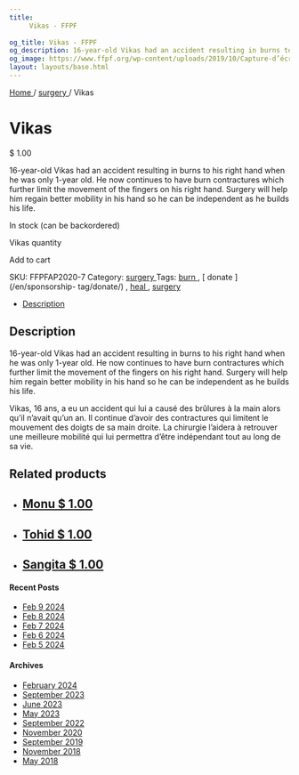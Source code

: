 ```yaml
---
title: 
     Vikas - FFPF
    
og_title: Vikas - FFPF
og_description: 16-year-old Vikas had an accident resulting in burns to his right hand when he was only 1-year old. He now continues to have burn contractures which further limit the movement of the fingers on his right hand. Surgery will help him regain better mobility in his hand so he can be independent as he builds his life.
og_image: https://www.ffpf.org/wp-content/uploads/2019/10/Capture-d’écran-2019-10-17-à-19.26.52.png
layout: layouts/base.html
---
```



[ Home ](/en/get-involved) / [ surgery ](/en/sponsorship-category/surgery/) /
Vikas

[ ](/wp-content/uploads/2019/10/Capture-d’écran-2019-10-17-à-19.26.52.png)

#  Vikas

$  1.00

16-year-old Vikas had an accident resulting in burns to his right hand when he
was only 1-year old. He now continues to have burn contractures which further
limit the movement of the fingers on his right hand. Surgery will help him
regain better mobility in his hand so he can be independent as he builds his
life.

In stock (can be backordered)

Vikas quantity

Add to cart

SKU:  FFPFAP2020-7  Category: [ surgery ](/en/sponsorship-category/surgery/)
Tags: [ burn ](/en/sponsorship-tag/burn/) , [ donate ](/en/sponsorship-
tag/donate/) , [ heal ](/en/sponsorship-tag/heal/) , [ surgery
](/en/sponsorship-tag/surgery/)

  * [ Description ](/fr)

##  Description

16-year-old Vikas had an accident resulting in burns to his right hand when he
was only 1-year old. He now continues to have burn contractures which further
limit the movement of the fingers on his right hand. Surgery will help him
regain better mobility in his hand so he can be independent as he builds his
life.

Vikas, 16 ans, a eu un accident qui lui a causé des brûlures à la main alors
qu’il n’avait qu’un an. Il continue d’avoir des contractures qui limitent le
mouvement des doigts de sa main droite. La chirurgie l’aidera à retrouver une
meilleure mobilité qui lui permettra d’être indépendant tout au long de sa
vie.

##  Related products

  * ## [ Monu  $  1.00  ]( )
  * ## [ Tohid  $  1.00  ]( )
  * ## [ Sangita  $  1.00  ]( )

####  Recent Posts

  * [ Feb 9 2024 ]( /en/article/2024/02/09/feb-9-2024/)
  * [ Feb 8 2024 ]( /en/article/2024/02/08/feb-8-2024/)
  * [ Feb 7 2024 ]( /en/article/2024/02/07/feb-7-2024/)
  * [ Feb 6 2024 ]( /en/article/2024/02/06/feb-6-2024/)
  * [ Feb 5 2024 ]( /en/article/2024/02/05/feb-5-2024/)

####  Archives

  * [ February 2024 ]( /en/article/2024/02/)
  * [ September 2023 ]( /en/article/2023/09/)
  * [ June 2023 ]( /en/article/2023/06/)
  * [ May 2023 ]( /en/article/2023/05/)
  * [ September 2022 ]( /en/article/2022/09/)
  * [ November 2020 ]( /en/article/2020/11/)
  * [ September 2019 ]( /en/article/2019/09/)
  * [ November 2018 ]( /en/article/2018/11/)
  * [ May 2018 ]( /en/article/2018/05/)



